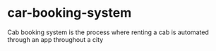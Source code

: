 # car-booking-system
Cab booking system is the process where renting a cab is automated through an app throughout a city

